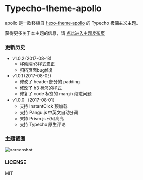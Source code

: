 # Typecho-theme-apollo

apollo 是一款移植自 [Hexo-theme-apollo](https://github.com/pinggod/hexo-theme-apollo) 的 Typecho 极简主义主题。

获得更多关于本主题的信息，请 [点此进入主题发布页](https://muguang.me/php/typecho-theme-apollo.html)

### 更新历史
- v1.0.2  (2017-08-18)
    - 移动端h3样式修正
    - 归档页面bug修复
- v1.0.1  (2017-08-02)
    - 修改了 header 部分的 padding 
    - 修改了 h3 标签的样式
    - 修复了 code 标签的 margin 缩进问题
- v1.0.0 （2017-08-01）
    - 支持 InstantClick 预加载
    - 支持 Pangu.js 中英文自动分词
    - 支持 Prism.js 代码高亮
    - 支持 Typecho 原生评论

### 主题截图

![screenshot](https://github.com/MortuFx/typecho-theme-apollo/blob/master/screenshot.png)

### LICENSE

MIT
